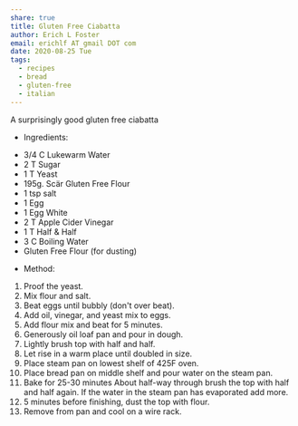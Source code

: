 ```yaml
---
share: true
title: Gluten Free Ciabatta
author: Erich L Foster
email: erichlf AT gmail DOT com
date: 2020-08-25 Tue
tags:
  - recipes
  - bread
  - gluten-free
  - italian
---
```

A surprisingly good gluten free ciabatta
* Ingredients:
- 3/4 C Lukewarm Water
- 2 T Sugar
- 1 T Yeast
- 195g. Scär Gluten Free Flour
- 1 tsp salt
- 1 Egg
- 1 Egg White
- 2 T Apple Cider Vinegar
- 1 T Half & Half
- 3 C Boiling Water
- Gluten Free Flour (for dusting)

* Method:
1. Proof the yeast.
2. Mix flour and salt.
3. Beat eggs until bubbly (don't over beat).
4. Add oil, vinegar, and yeast mix to eggs.
5. Add flour mix and beat for 5 minutes.
6. Generously oil loaf pan and pour in dough.
7. Lightly brush top with half and half.
8. Let rise in a warm place until doubled in size.
9. Place steam pan on lowest shelf of 425F oven.
10. Place bread pan on middle shelf and pour water on the steam pan.
11. Bake for 25-30 minutes About half-way through brush the top with half and half
    again. If the water in the steam pan has evaporated add more.
12. 5 minutes before finishing, dust the top with flour.
13. Remove from pan and cool on a wire rack.
